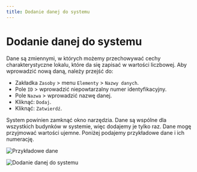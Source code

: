 ```yaml
---
title: Dodanie danej do systemu
---
```


# Dodanie danej do systemu

Dane są zmiennymi, w których możemy przechowywać cechy charakterystyczne lokalu, które da się zapisać w wartości liczbowej. Aby wprowadzić nową daną, należy przejść do:

- Zakładka `Zasoby` > menu `Elementy` > `Nazwy danych`.
- Pole `ID` > wprowadzić niepowtarzalny numer identyfikacyjny.
- Pole `Nazwa` > wprowadzić nazwę danej.
- Kliknąć: `Dodaj`.
- Kliknąć: `Zatwierdź`.

System powinien zamknąć okno narzędzia. Dane są wspólne dla wszystkich budynków w systemie, więc dodajemy je tylko raz. Dane mogę przyjmować wartości ujemne. Poniżej podajemy przykładowe dane i ich numerację.

![Przykładowe dane](przykladowedane.png)

![Dodanie danej do systemu](dodanienowejdanej.gif)